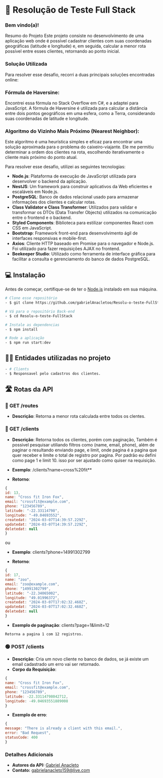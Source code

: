 # 🚀 Resolução de Teste Full Stack
 ### Bem vindo(a)!
 
Resumo do Projeto
Este projeto consiste no desenvolvimento de uma aplicação web onde é possível cadastrar clientes com suas coordenadas geográficas (latitude e longitude) e, em seguida, calcular a menor rota possível entre esses clientes, retornando ao ponto inicial.


### Solução Utilizada

Para resolver esse desafio, recorri a duas principais soluções encontradas online:
### Fórmula de Haversine: 
Encontrei essa fórmula no Stack Overflow em C#, e a adaptei para JavaScript. A fórmula de Haversine é utilizada para calcular a distância entre dois pontos geográficos em uma esfera, como a Terra, considerando suas coordenadas de latitude e longitude.

### Algoritmo do Vizinho Mais Próximo (Nearest Neighbor): 
Este algoritmo é uma heurística simples e eficaz para encontrar uma solução aproximada para o problema do caixeiro-viajante. Ele me permitiu determinar a ordem dos clientes na rota, escolhendo iterativamente o cliente mais próximo do ponto atual.


Para resolver esse desafio, utilizei as seguintes tecnologias:

- **Node.js**: Plataforma de execução de JavaScript utilizada para desenvolver o backend da aplicação.
- **NestJS**: Um framework para construir aplicativos da Web eficientes e escaláveis em Node.js.
- **PostgreSQL**: Banco de dados relacional usado para armazenar informações dos clientes e calcular rotas.
- **Class Validator e Class Transformer**: Utilizados para validar e transformar os DTOs (Data Transfer Objects) utilizados na comunicação entre o frontend e o backend.
- **Styled Components**: Biblioteca para estilizar componentes React com CSS em JavaScript.
- **Bootstrap**: Framework front-end para desenvolvimento ágil de interfaces responsivas e mobile-first.
- **Axios**: Cliente HTTP baseado em Promise para o navegador e Node.js. Foi utilizado para fazer requisições AJAX no frontend.
- **Beekeeper Studio**: Utilizado como ferramenta de interface gráfica para facilitar a consulta e gerenciamento do banco de dados PostgreSQL.


## 💻 Instalação

Antes de começar, certifique-se de ter o [Node.js](https://nodejs.org/) instalado em sua máquina.
```bash
# Clone esse repositório
- $ git clone https://github.com/gabrielAnacletoo/Resolu-o-teste-FullStack

# Vá para o repositório Back-end
- $ cd Resolu-o-teste-FullStack

# Instale as dependencias
- $ npm install

# Rode a aplicação
- $ npm run start:dev
```
## 👨‍💻 Entidades utilizadas no projeto
```bash
- # Clients
- $ Responsavel pelo cadastros dos clientes.

```


## 🛣️ Rotas da API

### 🔵 GET /routes
- **Descrição**: Retorna a menor rota calculada entre todos os clentes.

### 🔵 GET /clients
- **Descrição**: Retorna todos os clientes, porém com paginação, Também é possivel pesquisar utiliando filtros como (name, email, phone), além de paginar o resultando enviando page, e limit, onde pagina é a pagina que quer receber e limite o total de registro por pagina. Por padrão eu defini como page 1 e limit 10. isso por ser ajustado como quiser na requisição. 

- **Exemplo**:
/clients?name=cross%20fit**
- **Retorno**:
```javascript
{
id: 13,
name: "Cross fit Iron Fox",
email: "crossfit@example.com",
phone: "123456789",
latitude: "-22.33114798",
longitude: "-49.04693552",
createdat: "2024-03-07T14:39:57.229Z",
updatedat: "2024-03-07T14:39:57.229Z",
deletedat: null
}
```
ou 

- **Exemplo**:
clients?phone=14991302799

- **Retorno**:
```javascript
{
id: 17,
name: "zoo",
email: "zoo@example.com",
phone: "14991302799",
latitude: "-22.34065002",
longitude: "49.01996372",
createdat: "2024-03-07T17:02:32.468Z",
updatedat: "2024-03-07T17:02:32.468Z",
deletedat: null
}
```

- **Exemplo de paginação**:
clients?page=1&limit=12

```
Retorna a pagina 1 com 12 registros.
```


### 🟢 POST /clients
- **Descrição**: Cria um novo cliente no banco de dados, se já existe um email cadastrado um erro vai ser retornado.
- **Corpo da Requisição**:
```javascript
{
name: "Cross fit Iron Fox",
email: "crossfit@example.com",
phone: "123456789",
latitude: -22.33114798042712,
longitude: -49.04693551889008
}
```

- **Exemplo de erro**: 

```javascript
{
message: "There is already a client with this email.",
error: "Bad Request",
statusCode: 400
}
```



### Detalhes Adicionais
- **Autores da API:** [Gabriel Anacleto](https://www.linkedin.com/in/gabriel-anacletoo/)  
- **Contato:** gabrielanacleto159@live.com
